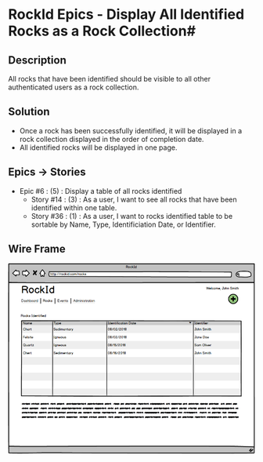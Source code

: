 # RockId Epics - Display All Identified Rocks as a Rock Collection#

## Description ##

All rocks that have been identified should be visible to all other authenticated users as a rock collection.

## Solution ##

* Once a rock has been successfully identified, it will be displayed in a rock collection displayed in the order of completion date.
* All identified rocks will be displayed in one page.

## Epics -> Stories ##

* Epic #6 : (5) : Display a table of all rocks identified
  * Story #14 : (3) : As a user, I want to see all rocks that have been identified within one table.
  * Story #36 : (1) : As a user, I want to rocks identified table to be sortable by Name, Type, Identificiation Date, or Identifier.

## Wire Frame ##

![Rock Collection](https://github.com/erniep888/RockId/blob/master/Documents/wireframe-png/Rocks.png?raw=true)
